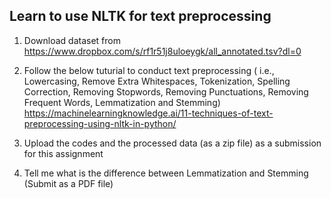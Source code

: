 ## Learn to use NLTK for text preprocessing

1. Download dataset from 
https://www.dropbox.com/s/rf1r51j8uloeygk/all_annotated.tsv?dl=0
 
2. Follow the below tuturial to conduct text preprocessing ( i.e., Lowercasing, Remove Extra Whitespaces, Tokenization, Spelling Correction, Removing Stopwords, Removing Punctuations, Removing Frequent Words, Lemmatization and Stemming)
https://machinelearningknowledge.ai/11-techniques-of-text-preprocessing-using-nltk-in-python/
 
3. Upload the codes and the processed data (as a zip file) as a submission for this assignment
 
4. Tell me what is the difference between Lemmatization and Stemming (Submit as a PDF file)